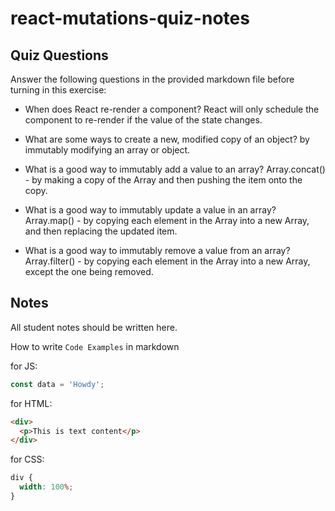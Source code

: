 # react-mutations-quiz-notes

## Quiz Questions

Answer the following questions in the provided markdown file before turning in this exercise:

- When does React re-render a component?
  React will only schedule the component to re-render if the value of the state changes.

- What are some ways to create a new, modified copy of an object?
  by immutably modifying an array or object.

- What is a good way to immutably add a value to an array?
  Array.concat() - by making a copy of the Array and then pushing the item onto the copy.

- What is a good way to immutably update a value in an array?
  Array.map() - by copying each element in the Array into a new Array, and then replacing the updated item.

- What is a good way to immutably remove a value from an array?
  Array.filter() - by copying each element in the Array into a new Array, except the one being removed.

## Notes

All student notes should be written here.

How to write `Code Examples` in markdown

for JS:

```javascript
const data = 'Howdy';
```

for HTML:

```html
<div>
  <p>This is text content</p>
</div>
```

for CSS:

```css
div {
  width: 100%;
}
```
